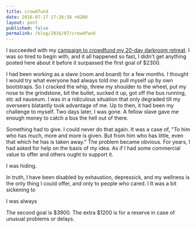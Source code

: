 ```yaml
---
title: crowdfund
date: 2016-07-17 17:26:58 +0200
layout: post
published: false
permalink: /blog/2016/07/crowdfund
---
```


I succeeded with my [campaign to crowdfund my 20-day darkroom retreat](https://www.tilt.com/tilts/help-andrew-heal-from-exhaustion). I was so tired to begin with, and it all happened so fast, I didn't get anything posted here about it before it surpassed the first goal of $2300. 

I had been working as a slave (room and board) for a few months. I thought I would try what everyone had always told me: pull myself up by own bootstraps. So I cracked the whip, threw my shoulder to the wheel, put my nose to the grindstone, bit the bullet, sucked it up, got off the bus running, etc ad nauseum. I was in a ridiculous situation that only degraded till my overseers blatantly took advantage of me. Up to then, it had been my challenge to myself. Two days later, I was gone. A fellow slave gave me enough money to catch a bus the hell out of there. 

Something had to give. I could never do that again. It was a case of, "To him who has much, more and more is given. But from him who has little, even that which he has is taken away." The problem became obvious. For years, I had asked for help on the basis of my idea. As if I had some commercial value to offer and others ought to support it.

I was hiding. 


In truth, I have been disabled by exhaustion, depressick, and my wellness is the only thing I could offer, and only to people who cared. I It was a bit sickening to 



I was always 



The second goal is $3900. The extra $1200 is for a reserve in case of unusual problems or delays.



